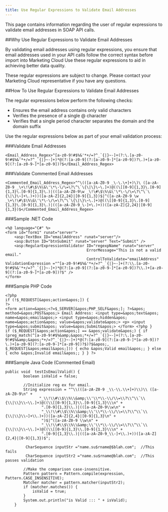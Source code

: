 ```yaml
---
title: Use Regular Expressions to Validate Email Addresses
---
```

<p>This page contains information  regarding the user of regular expressions to validate email addresses in SOAP API calls.</p>

##Why Use Regular Expressions to Validate Email Addresses
<p>By validating email addresses using regular expressions, you ensure that email addresses used in your API calls follow the correct syntax before import into Marketing Cloud Use these regular expressions to aid in achieving better data quality.</p>
<p>These regular expressions are subject to change. Please contact your Marketing Cloud representative if you have any questions.</p>

##How To Use Regular Expressions to Validate Email Addresses
<p>The regular expressions below perform the following checks:</p>
<ul>
<li>Ensures the email address contains only valid characters</li>
<li>Verifies the presence of a single @ character</li>
<li>Verifies that a single period character separates the domain and the domain suffix</li>
</ul>
<p>Use the regular expressions below as part of your email validation process:</p>

###Validate Email Addresses
```
<Email_Address_Regex>^[a-z0-9!#$%&'*+/=?^_`{|}~-]+(?:\.[a-z0-9!#$%&'*+/=?^_`{|}~-]+)*@(?:[a-z0-9](?:[a-z0-9-]*[a-z0-9])?\.)+[a-z0-9](?:[a-z0-9-]*[a-z0-9])?$</Email_Address_Regex>
```
###Validate Commented Email Addresses
```
<Commented_Email_Address_Regex>^^\(([a-zA-Z0-9 _\-\.\+]+)\)\ ([a-zA-Z0-9 _\+\!\#\$\%\&\'\*\-\/\=\?\^\`\{\|\}\~\.]+)@((\[[0-9]{1,3}\.[0-9]{1,3}\.[0-9]{1,3}\.)|(([a-zA-Z0-9\w _\!\#\$\%\&\'\*\-\/\=\?\^\`\{\|\}\~]+\.)+))([a-zA-Z]{2,24}|[0-9]{1,3})$|^([a-zA-Z0-9 \w _\+\!\#\$\%\&\'\*\-\/\=\?\^\`\{\|\}\~\.]+)@((\[[0-9]{1,3}\.[0-9]{1,3}\.[0-9]{1,3}\.)|(([a-zA-Z0-9_\-]+\.)+))([a-zA-Z]{2,24}|[0-9]{1,3})$</Commented_Email_Address_Regex>
```
###Sample .NET Code
```
<%@ language="C#" %>
<form id="form1" runat="server">
    <asp:TextBox ID="emailAddress" runat="server"/>
    <asp:Button ID="btnSubmit" runat="server" Text="Submit" />
    <asp:RegularExpressionValidator ID="regexpName" runat="server"    
                                    ErrorMessage="This is not a valid email."
                                    ControlToValidate="emailAddress"
ValidationExpression ="^[a-z0-9!#$%&'*+/=?^_`{|}~-]+(?:\\.[a-z0-9!#$%&'*+/=?^_`{|}~-]+)*@(?:[a-z0-9](?:[a-z0-9-]*[a-z0-9])?\\.)+[a-z0-9](?:[a-z0-9-]*[a-z0-9])?$" />
</form>
```
###Sample PHP Code
```
<?php
if (!$_REQUEST[&apos;action&apos;]) {
?>
<form action=&apos;<?=$_SERVER[&apos;PHP_SELF&apos;]; ?>&apos; method=&apos;POST&apos;> Email Address: <input type=&apos;text&apos; name=&apos;email&apos;> <input type=&apos;hidden&apos; name=&apos;action&apos; value=&apos;validate&apos;> <p> <input type=&apos;submit&apos; value=&apos;Submit&apos;> </form> <?php }  
if ($_REQUEST[&apos;action&apos;] == &apos;validate&apos;) { if (preg_match(^[a-z0-9!#$%&amp;&apos;*+/=?^_`{|}~-]+(?:\.[a-z0-9!#$%&amp;&apos;*+/=?^_`{|}~-]+)*@(?:[a-z0-9](?:[a-z0-9-]*[a-z0-9])?\.)+[a-z0-9](?:[a-z0-9-]*[a-z0-9])?$)?$&apos;, $_REQUEST[&apos;email&apos;])) { echo &apos;Valid email&apos;; } else { echo &apos;Invalid email&apos;; } } ?>
```
###Sample Java Code (Commented Email)
```
public void  testIsEmailValid() {
        boolean isValid = false;

        //Initialize reg ex for email.
        String expression = "^\\(([a-zA-Z0-9 _\\-\\.\\+]+)\\)\\ ([a-zA-Z0-9\n" +
               "_\\!\\#\\$\\%\\&amp;\\'\\*\\-\\/\\=\\?\\^\\`\\{\\|\\}\\~\\.]+)@((\\[[0-9]{1,3}\\.[0-9]{1,3}\\\n" +
                ".[0-9]{1,3}\\.)|(([a-zA-Z0-9\\w\n" +
                "_\\!\\#\\$\\%\\&amp;\\'\\*\\-\\/\\=\\?\\^\\`\\{\\|\\}\\~]+\\.)+))([a-zA-Z]{2,4}|[0-9]{1,3}\n" +
                ")$|^([a-zA-Z0-9 \\w\n" +
                "_\\!\\#\\$\\%\\&amp;\\'\\*\\-\\/\\=\\?\\^\\`\\{\\|\\}\\~\\.]+)@((\\[[0-9]{1,3}\\.[0-9]{1,3}\\\n" +
                ".[0-9]{1,3}\\.)|(([a-zA-Z0-9_\\-]+\\.)+))([a-zA-Z]{2,4}|[0-9]{1,3})$";

         CharSequence inputStr ="name.su$rname@$blah.com";  //This fails
         CharSequence inputStr2 ="name.su$rname@blah.com";  //This passes validation

        //Make the comparison case-insensitive.
        Pattern pattern = Pattern.compile(expression, Pattern.CASE_INSENSITIVE);
        Matcher matcher = pattern.matcher(inputStr2);
        if (matcher.matches()) {
            isValid = true;
        }
        System.out.println("is Valid ::: " + isValid);
    }
```
